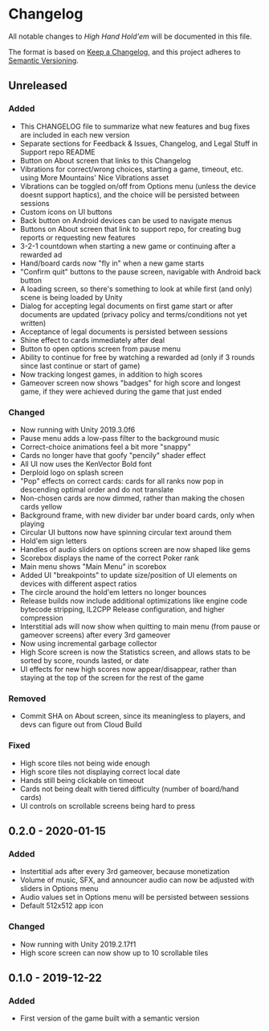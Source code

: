 # Changelog
All notable changes to _High Hand Hold'em_ will be documented in this file.

The format is based on [Keep a Changelog](https://keepachangelog.com/en/1.0.0/),
and this project adheres to [Semantic Versioning](https://semver.org/spec/v2.0.0.html).

## Unreleased

### Added

- This CHANGELOG file to summarize what new features and bug fixes are included in each new version
- Separate sections for Feedback & Issues, Changelog, and Legal Stuff in Support repo README
- Button on About screen that links to this Changelog
- Vibrations for correct/wrong choices, starting a game, timeout, etc. using More Mountains' Nice Vibrations asset
- Vibrations can be toggled on/off from Options menu (unless the device doesnt support haptics), and the choice will be persisted between sessions
- Custom icons on UI buttons
- Back button on Android devices can be used to navigate menus
- Buttons on About screen that link to support repo, for creating bug reports or requesting new features
- 3-2-1 countdown when starting a new game or continuing after a rewarded ad
- Hand/board cards now "fly in" when a new game starts
- "Confirm quit" buttons to the pause screen, navigable with Android back button
- A loading screen, so there's something to look at while first (and only) scene is being loaded by Unity
- Dialog for accepting legal documents on first game start or after documents are updated (privacy policy and terms/conditions not yet written)
- Acceptance of legal documents is persisted between sessions
- Shine effect to cards immediately after deal
- Button to open options screen from pause menu
- Ability to continue for free by watching a rewarded ad (only if 3 rounds since last continue or start of game)
- Now tracking longest games, in addition to high scores
- Gameover screen now shows "badges" for high score and longest game, if they were achieved during the game that just ended 

### Changed
- Now running with Unity 2019.3.0f6
- Pause menu adds a low-pass filter to the background music
- Correct-choice animations feel a bit more "snappy"
- Cards no longer have that goofy "pencily" shader effect
- All UI now uses the KenVector Bold font
- Derploid logo on splash screen
- "Pop" effects on correct cards: cards for all ranks now pop in descending optimal order and do not translate
- Non-chosen cards are now dimmed, rather than making the chosen cards yellow
- Background frame, with new divider bar under board cards, only when playing
- Circular UI buttons now have spinning circular text around them
- Hold'em sign letters
- Handles of audio sliders on options screen are now shaped like gems
- Scorebox displays the name of the correct Poker rank
- Main menu shows "Main Menu" in scorebox
- Added UI "breakpoints" to update size/position of UI elements on devices with different aspect ratios
- The circle around the hold'em letters no longer bounces
- Release builds now include additional optimizations like engine code bytecode stripping, IL2CPP Release configuration, and higher compression
- Interstitial ads will now show when quitting to main menu (from pause or gameover screens) after every 3rd gameover
- Now using incremental garbage collector
- High Score screen is now the Statistics screen, and allows stats to be sorted by score, rounds lasted, or date
- UI effects for new high scores now appear/disappear, rather than staying at the top of the screen for the rest of the game

### Removed
- Commit SHA on About screen, since its meaningless to players, and devs can figure out from Cloud Build

### Fixed
- High score tiles not being wide enough
- High score tiles not displaying correct local date
- Hands still being clickable on timeout
- Cards not being dealt with tiered difficulty (number of board/hand cards)
- UI controls on scrollable screens being hard to press

## 0.2.0 - 2020-01-15

### Added
- Instertitial ads after every 3rd gameover, because monetization
- Volume of music, SFX, and announcer audio can now be adjusted with sliders in Options menu
- Audio values set in Options menu will be persisted between sessions
- Default 512x512 app icon

### Changed
- Now running with Unity 2019.2.17f1
- High score screen can now show up to 10 scrollable tiles

## 0.1.0 - 2019-12-22

### Added
- First version of the game built with a semantic version
